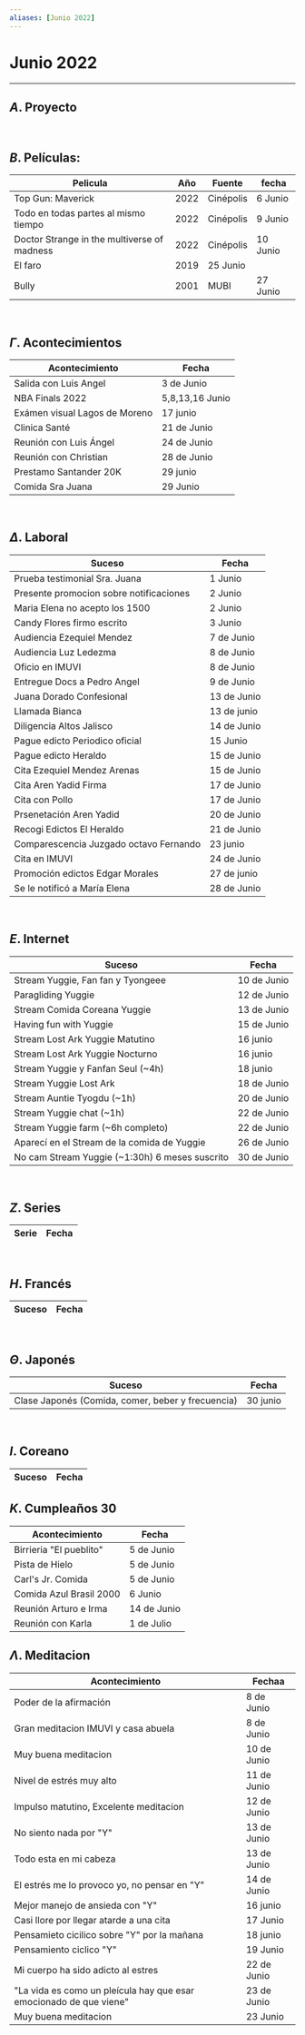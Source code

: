 ```yaml
---
aliases: [Junio 2022]
---
```


# Junio 2022
---

##  $A$. Proyecto

&emsp;

## $B$. Películas:
|Pelicula|Año|Fuente|fecha|
|---|---|---|---|
|Top Gun: Maverick|2022|Cinépolis|6 Junio|
|Todo en todas partes al mismo tiempo|2022|Cinépolis|9 Junio|
|Doctor Strange in the multiverse of madness|2022|Cinépolis|10 Junio|
|El faro|2019|25 Junio|
|Bully|2001|MUBI|27 Junio|
         
&emsp;

## $\Gamma$. Acontecimientos
|Acontecimiento|Fecha|
|---|---|
|Salida con Luis Angel|3 de Junio|
|NBA Finals 2022|5,8,13,16 Junio |
|Exámen visual Lagos de Moreno|17 junio|
|Clinica Santé|21 de Junio|
|Reunión con Luis Ángel|24 de Junio|
|Reunión con Christian|28 de Junio|
|Prestamo Santander 20K|29 junio|
|Comida Sra Juana|29 Junio|

&emsp;

## $\Delta$. Laboral
|Suceso|Fecha|
|---|---|
|Prueba testimonial Sra. Juana|1 Junio|
|Presente promocion sobre notificaciones|2 Junio|
|Maria Elena no acepto los 1500|2 Junio|
|Candy Flores firmo escrito|3 Junio|
|Audiencia Ezequiel Mendez|7 de Junio|
|Audiencia Luz Ledezma|8 de Junio|
|Oficio en IMUVI|8 de Junio|
|Entregue Docs a Pedro Angel|9 de Junio|
|Juana Dorado Confesional|13 de Junio|
|Llamada Bianca|13 de junio|
|Diligencia Altos Jalisco|14 de Junio|
|Pague edicto Periodico oficial|15 Junio|
|Pague edicto Heraldo|15 de Junio|
|Cita Ezequiel Mendez Arenas|15 de Junio|
|Cita Aren Yadid Firma|17 de Junio|
|Cita con Pollo|17 de Junio|
|Prsenetación Aren Yadid|20 de Junio|
|Recogi Edictos El Heraldo|21 de Junio|
|Comparescencia Juzgado octavo Fernando|23 junio|
|Cita en IMUVI|24 de Junio|
|Promoción edictos Edgar Morales|27 de junio|
|Se le notificó a María Elena|28 de Junio|

&emsp;

## $E$. Internet
|Suceso|Fecha|
|---|---|
|Stream Yuggie, Fan fan y Tyongeee|10 de Junio|
|Paragliding Yuggie|12 de Junio|
|Stream Comida Coreana Yuggie|13 de Junio|
|Having fun with Yuggie|15 de Junio|
|Stream Lost Ark Yuggie Matutino|16 junio|
|Stream Lost Ark Yuggie Nocturno|16 junio|
|Stream Yuggie y Fanfan Seul (~4h)|18 junio|
|Stream Yuggie Lost Ark|18 de Junio|
|Stream Auntie Tyogdu (~1h)|20 de Junio|
|Stream Yuggie chat (~1h)|22 de Junio|
|Stream Yuggie farm (~6h completo)|22 de Junio|
|Aparecí en el Stream de la comida de Yuggie|26 de Junio|
|No cam Stream Yuggie (~1:30h) 6 meses suscrito|30 de Junio|

&emsp;

## $Z$. Series
|Serie|Fecha|
|---|---|

&emsp;

## $H$. Francés
|Suceso|Fecha|
|---|---|

&emsp;

## $\Theta$. Japonés
|Suceso|Fecha|
|---|---|
|Clase Japonés (Comida, comer, beber y frecuencia)|30 junio|

&emsp;

## $I$. Coreano
|Suceso|Fecha|
|---|---|

## $K$. Cumpleaños 30
|Acontecimiento|Fecha|
|---|---|
|Birrieria "El pueblito"|5 de Junio|
|Pista de Hielo| 5 de Junio|
|Carl's Jr. Comida|5 de Junio|
|Comida Azul Brasil 2000|6 Junio|
|Reunión Arturo e Irma|14 de Junio|
|Reunión con Karla|1 de Julio|

## $\Lambda$. Meditacion
|Acontecimiento|Fechaa|
|---|---|
|Poder de la afirmación|8 de Junio|
|Gran meditacion IMUVI y casa abuela|8 de Junio|
|Muy buena meditacion| 10 de Junio|
|Nivel de estrés muy alto|11 de Junio|
|Impulso matutino, Excelente meditacion|12 de Junio|
|No siento nada por "Y"|13 de Junio|
|Todo esta en mi cabeza|13 de Junio|
|El estrés me lo provoco yo, no pensar en "Y"|14 de Junio|
|Mejor manejo de ansieda con "Y"|16 junio|
|Casi llore por llegar atarde a una cita|17 Junio|
|Pensamieto cicilico sobre "Y" por la mañana|18 junio|
|Pensamiento ciclico "Y"|19 Junio|
|Mi cuerpo ha sido adicto al estres|22 de Junio|
|"La vida es como un pleícula hay que esar emocionado de que viene"|23 de Junio|
|Muy buena meditacion|23 Junio|